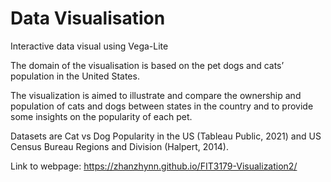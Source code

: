 # Data Visualisation
Interactive data visual using Vega-Lite

The domain of the visualisation is based on the pet dogs and cats’ population in the United
States.

The visualization is aimed to illustrate and compare the ownership and population of cats and
dogs between states in the country and to provide some insights on the popularity of each pet.

Datasets are Cat vs Dog Popularity in the US (Tableau Public, 2021) and US Census
Bureau Regions and Division (Halpert, 2014).


Link to webpage: https://zhanzhynn.github.io/FIT3179-Visualization2/

